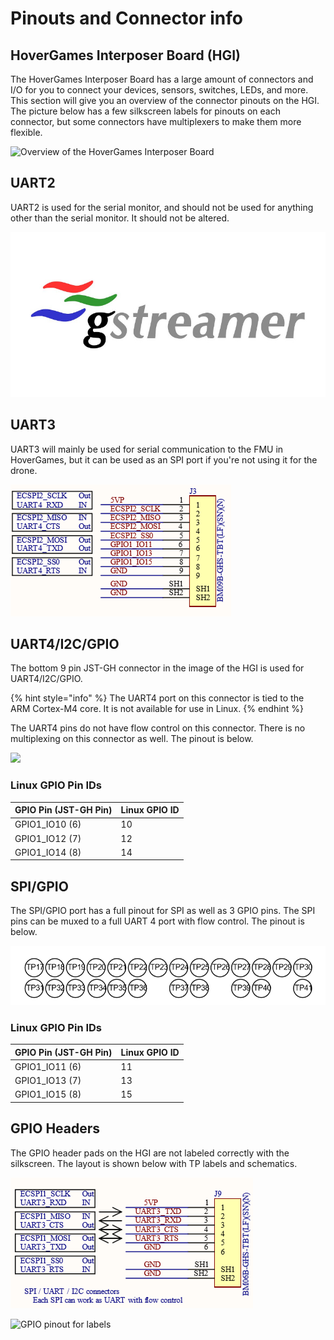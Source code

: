 # Pinouts and Connector info

## HoverGames Interposer Board \(HGI\)

The HoverGames Interposer Board has a large amount of connectors and I/O for you to connect your devices, sensors, switches, LEDs, and more. This section will give you an overview of the connector pinouts on the HGI. The picture below has a few silkscreen labels for pinouts on each connector, but some connectors have multiplexers to make them more flexible.

![Overview of the HoverGames Interposer Board](../.gitbook/assets/image%20%2828%29.png)

## UART2

UART2 is used for the serial monitor, and should not be used for anything other than the serial monitor. It should not be altered.

![](../.gitbook/assets/image%20%2827%29.png)

## UART3

UART3 will mainly be used for serial communication to the FMU in HoverGames, but it can be used as an SPI port if you're not using it for the drone.

![](../.gitbook/assets/image%20%2824%29.png)

## UART4/I2C/GPIO

The bottom 9 pin JST-GH connector in the image of the HGI is used for UART4/I2C/GPIO. 

{% hint style="info" %}
The UART4 port on this connector is tied to the ARM Cortex-M4 core. It is not available for use in Linux.
{% endhint %}

The UART4 pins do not have flow control on this connector. There is no multiplexing on this connector as well. The pinout is below.

![](../.gitbook/assets/image%20%2846%29.png)

### Linux GPIO Pin IDs

| GPIO Pin \(JST-GH Pin\) | Linux GPIO ID |
| :--- | :--- |
| GPIO1\_IO10 \(6\) | 10 |
| GPIO1\_IO12 \(7\) | 12 |
| GPIO1\_IO14 \(8\) | 14 |

## SPI/GPIO

The SPI/GPIO port has a full pinout for SPI as well as 3 GPIO pins. The SPI pins can be muxed to a full UART 4 port with flow control. The pinout is below.

![](../.gitbook/assets/image%20%2825%29.png)

### Linux GPIO Pin IDs

| GPIO Pin \(JST-GH Pin\) | Linux GPIO ID |
| :--- | :--- |
| GPIO1\_IO11 \(6\) | 11 |
| GPIO1\_IO13 \(7\) | 13 |
| GPIO1\_IO15 \(8\) | 15 |

## GPIO Headers

The GPIO header pads on the HGI are not labeled correctly with the silkscreen. The layout is shown below with TP labels and schematics.

![GPIO Pin Labels](../.gitbook/assets/image%20%2823%29.png)

![GPIO pinout for labels](../.gitbook/assets/image%20%2826%29.png)

